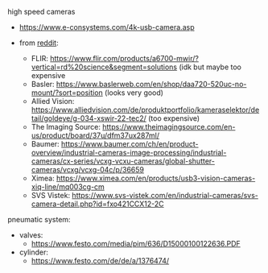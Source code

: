 high speed cameras
* https://www.e-consystems.com/4k-usb-camera.asp

* from [reddit](https://www.reddit.com/r/computervision/comments/sghdp8/suggestions_for_usb_based_high_speed_cameras/):
    * FLIR: https://www.flir.com/products/a6700-mwir/?vertical=rd%20science&segment=solutions (idk but maybe too expensive
    * Basler: https://www.baslerweb.com/en/shop/daa720-520uc-no-mount/?sort=position (looks very good)
    * Allied Vision: https://www.alliedvision.com/de/produktportfolio/kameraselektor/detail/goldeye/g-034-xswir-22-tec2/ (too expensive)
    * The Imaging Source: https://www.theimagingsource.com/en-us/product/board/37u/dfm37ux287ml/
    * Baumer: https://www.baumer.com/ch/en/product-overview/industrial-cameras-image-processing/industrial-cameras/cx-series/vcxg-vcxu-cameras/global-shutter-cameras/vcxg/vcxg-04c/p/36659
    * Ximea: https://www.ximea.com/en/products/usb3-vision-cameras-xiq-line/mq003cg-cm
    * SVS Vistek: https://www.svs-vistek.com/en/industrial-cameras/svs-camera-detail.php?id=fxo421CCX12-2C


pneumatic system:
* valves:
    * https://www.festo.com/media/pim/636/D15000100122636.PDF
* cylinder:
    * https://www.festo.com/de/de/a/1376474/  